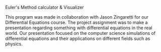 Euler's Method calculator & Visualizer

This program was made in collaboration with Jason Zingaretti for our Differential Equations course. 
The project assignment was to make a presentation regarding something with differential equations in the real world. 
Our presentation focused on the computer science simulations of differential equations and their applications on different 
fields such as physics. 